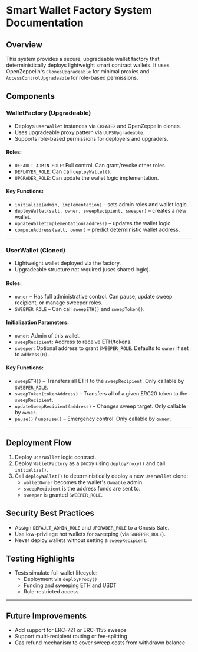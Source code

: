 
# Smart Wallet Factory System Documentation

## Overview
This system provides a secure, upgradeable wallet factory that deterministically deploys lightweight smart contract wallets. It uses OpenZeppelin's `ClonesUpgradeable` for minimal proxies and `AccessControlUpgradeable` for role-based permissions.

## Components

### WalletFactory (Upgradeable)
- Deploys `UserWallet` instances via `CREATE2` and OpenZeppelin clones.
- Uses upgradeable proxy pattern via `UUPSUpgradeable`.
- Supports role-based permissions for deployers and upgraders.

#### Roles:
- `DEFAULT_ADMIN_ROLE`: Full control. Can grant/revoke other roles.
- `DEPLOYER_ROLE`: Can call `deployWallet()`.
- `UPGRADER_ROLE`: Can update the wallet logic implementation.

#### Key Functions:
- `initialize(admin, implementation)` – sets admin roles and wallet logic.
- `deployWallet(salt, owner, sweepRecipient, sweeper)` – creates a new wallet.
- `updateWalletImplementation(address)` – updates the wallet logic.
- `computeAddress(salt, owner)` – predict deterministic wallet address.

---

### UserWallet (Cloned)
- Lightweight wallet deployed via the factory.
- Upgradeable structure not required (uses shared logic).

#### Roles:
- `owner` – Has full administrative control. Can pause, update sweep recipient, or manage sweeper roles.
- `SWEEPER_ROLE` – Can call `sweepETH()` and `sweepToken()`.

#### Initialization Parameters:
- `owner`: Admin of this wallet.
- `sweepRecipient`: Address to receive ETH/tokens.
- `sweeper`: Optional address to grant `SWEEPER_ROLE`. Defaults to `owner` if set to `address(0)`.

#### Key Functions:
- `sweepETH()` – Transfers all ETH to the `sweepRecipient`. Only callable by `SWEEPER_ROLE`.
- `sweepToken(tokenAddress)` – Transfers all of a given ERC20 token to the `sweepRecipient`.
- `updateSweepRecipient(address)` – Changes sweep target. Only callable by `owner`.
- `pause()` / `unpause()` – Emergency control. Only callable by `owner`.

---

## Deployment Flow
1. Deploy `UserWallet` logic contract.
2. Deploy `WalletFactory` as a proxy using `deployProxy()` and call `initialize()`.
3. Call `deployWallet()` to deterministically deploy a new `UserWallet` clone:
    - `walletOwner` becomes the wallet's `Ownable` admin.
    - `sweepRecipient` is the address funds are sent to.
    - `sweeper` is granted `SWEEPER_ROLE`.

## Security Best Practices
- Assign `DEFAULT_ADMIN_ROLE` and `UPGRADER_ROLE` to a Gnosis Safe.
- Use low-privilege hot wallets for sweeping (via `SWEEPER_ROLE`).
- Never deploy wallets without setting a `sweepRecipient`.

## Testing Highlights
- Tests simulate full wallet lifecycle:
    - Deployment via `deployProxy()`
    - Funding and sweeping ETH and USDT
    - Role-restricted access
---

## Future Improvements
- Add support for ERC-721 or ERC-1155 sweeps
- Support multi-recipient routing or fee-splitting
- Gas refund mechanism to cover sweep costs from withdrawn balance
